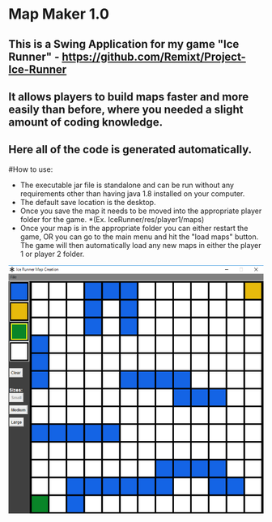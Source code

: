 # Map Maker 1.0
## This is a Swing Application for my game "Ice Runner" - https://github.com/Remixt/Project-Ice-Runner
## It allows players to build maps faster and more easily than before, where you needed a slight amount of coding knowledge. 
## Here all of the code is generated automatically.

#How to use:
* The executable jar file is standalone and can be run without any requirements other than having java 1.8 installed on your computer.
* The default save location is the desktop. 
* Once you save the map it needs to be moved into the appropriate player folder for the game. 
 *(Ex. IceRunner/res/player1/maps)
* Once your map is in the appropriate folder you can either restart the game, OR you can go to the main menu and hit the "load maps" button. The game will then automatically load any new maps in either the player 1 or player 2 folder.

![picture alt](https://github.com/Remixt/Map-Maker-for-Ice-Runner/blob/master/pic1.PNG?raw=true "Small Size Map Editing Example")

